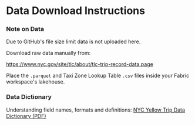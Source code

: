 # Data Download Instructions

### Note on Data
Due to GitHub's file size limit data is not uploaded here.

Download raw data manually from:

https://www.nyc.gov/site/tlc/about/tlc-trip-record-data.page

Place the `.parquet` and  Taxi Zone Lookup Table `.csv` files inside your Fabric workspace's lakehouse.

### Data Dictionary
Understanding field names, formats and definitions:
[NYC Yellow Trip Data Dictionary (PDF)](https://www.nyc.gov/assets/tlc/downloads/pdf/data_dictionary_trip_records_yellow.pdf)
